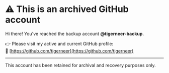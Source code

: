 # ⚠️ This is an archived GitHub account

Hi there! You've reached the backup account **@tigerneer-backup**.

👉 Please visit my active and current GitHub profile:  
🔗 [https://github.com/tigerneer](https://github.com/tigerneer)

---

This account has been retained for archival and recovery purposes only.  
